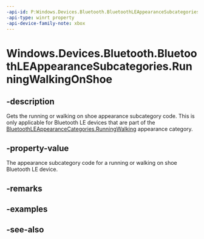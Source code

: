 ```yaml
---
-api-id: P:Windows.Devices.Bluetooth.BluetoothLEAppearanceSubcategories.RunningWalkingOnShoe
-api-type: winrt property
-api-device-family-note: xbox
---
```


<!-- Property syntax
public ushort RunningWalkingOnShoe { get; }
-->

# Windows.Devices.Bluetooth.BluetoothLEAppearanceSubcategories.RunningWalkingOnShoe

## -description
Gets the running or walking on shoe appearance subcategory code. This is only applicable for Bluetooth LE devices that are part of the [BluetoothLEAppearanceCategories.RunningWalking](bluetoothleappearancecategories_runningwalking.md) appearance category.

## -property-value
The appearance subcategory code for a running or walking on shoe Bluetooth LE device.

## -remarks

## -examples

## -see-also
